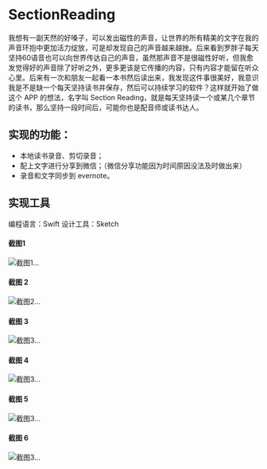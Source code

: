 # SectionReading
我想有一副天然的好嗓子，可以发出磁性的声音，让世界的所有精美的文字在我的声音环抱中更加活力绽放，可是却发现自己的声音越来越挫。后来看到罗胖子每天坚持60语音也可以向世界传达自己的声音，虽然那声音不是很磁性好听，但我愈发觉得好的声音除了好听之外，更多更该是它传播的内容，只有内容才能留在听众心里。后来有一次和朋友一起看一本书然后读出来，我发现这件事很美好，我意识我是不是缺一个每天坚持读书并保存，然后可以持续学习的软件？这样就开始了做这个 APP 的想法，名字叫 Section Reading，就是每天坚持读一个或某几个章节的读书，那么坚持一段时间后，可能你也是配音师或读书达人。

## 实现的功能：
- 本地读书录音、剪切录音；
- 配上文字进行分享到微信；（微信分享功能因为时间原因没法及时做出来）
- 录音和文字同步到 evernote。

## 实现工具
编程语言：Swift
设计工具：Sketch


#### 截图1
![截图1...](/Snapshoot/SectionReading1.jpg)

#### 截图 2
![截图2...](/Snapshoot/SectionReading2.jpg)

#### 截图 3
![截图3...](/Snapshoot/SectionReading3.jpg)

#### 截图 4
![截图3...](/Snapshoot/SectionReading4.jpg)

#### 截图 5
![截图3...](/Snapshoot/SectionReading5.jpg)

#### 截图 6
![截图3...](/Snapshoot/SectionReading6.jpg)
